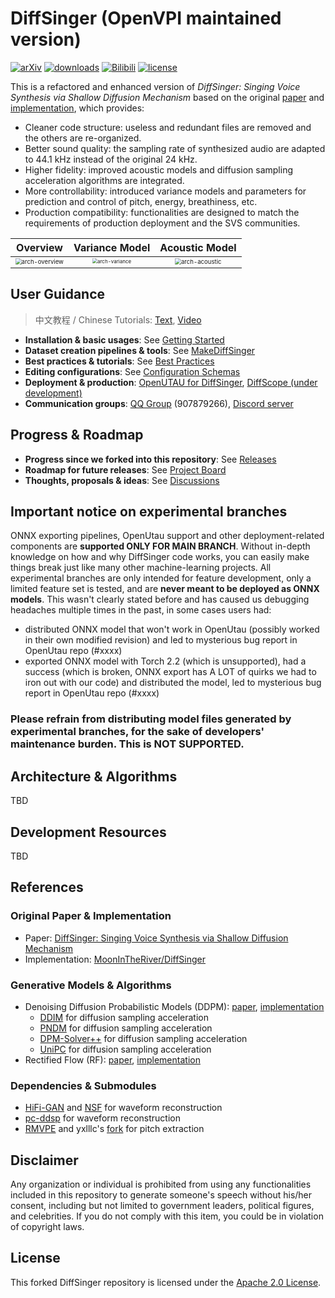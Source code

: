 # DiffSinger (OpenVPI maintained version)

[![arXiv](https://img.shields.io/badge/arXiv-Paper-<COLOR>.svg)](https://arxiv.org/abs/2105.02446)
[![downloads](https://img.shields.io/github/downloads/openvpi/DiffSinger/total.svg)](https://github.com/openvpi/DiffSinger/releases)
[![Bilibili](https://img.shields.io/badge/Bilibili-Demo-blue)](https://www.bilibili.com/video/BV1be411N7JA/)
[![license](https://img.shields.io/badge/License-Apache%202.0-blue.svg)](https://github.com/openvpi/DiffSinger/blob/main/LICENSE)

This is a refactored and enhanced version of _DiffSinger: Singing Voice Synthesis via Shallow Diffusion Mechanism_ based on the original [paper](https://arxiv.org/abs/2105.02446) and [implementation](https://github.com/MoonInTheRiver/DiffSinger), which provides:

- Cleaner code structure: useless and redundant files are removed and the others are re-organized.
- Better sound quality: the sampling rate of synthesized audio are adapted to 44.1 kHz instead of the original 24 kHz.
- Higher fidelity: improved acoustic models and diffusion sampling acceleration algorithms are integrated.
- More controllability: introduced variance models and parameters for prediction and control of pitch, energy, breathiness, etc.
- Production compatibility: functionalities are designed to match the requirements of production deployment and the SVS communities.

|                                       Overview                                        |                                    Variance Model                                     |                                    Acoustic Model                                     |
|:-------------------------------------------------------------------------------------:|:-------------------------------------------------------------------------------------:|:-------------------------------------------------------------------------------------:|
| <img src="docs/resources/arch-overview.jpg" alt="arch-overview" style="zoom: 60%;" /> | <img src="docs/resources/arch-variance.jpg" alt="arch-variance" style="zoom: 50%;" /> | <img src="docs/resources/arch-acoustic.jpg" alt="arch-acoustic" style="zoom: 60%;" /> |

## User Guidance

> 中文教程 / Chinese Tutorials: [Text](https://openvpi-docs.feishu.cn/wiki/KmBFwoYDEixrS4kHcTAcajPinPe), [Video](https://space.bilibili.com/179281251/channel/collectiondetail?sid=1747910)

- **Installation & basic usages**: See [Getting Started](docs/GettingStarted.md)
- **Dataset creation pipelines & tools**: See [MakeDiffSinger](https://github.com/openvpi/MakeDiffSinger)
- **Best practices & tutorials**: See [Best Practices](docs/BestPractices.md)
- **Editing configurations**: See [Configuration Schemas](docs/ConfigurationSchemas.md)
- **Deployment & production**: [OpenUTAU for DiffSinger](https://github.com/xunmengshe/OpenUtau), [DiffScope (under development)](https://github.com/openvpi/diffscope)
- **Communication groups**: [QQ Group](http://qm.qq.com/cgi-bin/qm/qr?_wv=1027&k=fibG_dxuPW5maUJwe9_ya5-zFcIwaoOR&authKey=ZgLCG5EqQVUGCID1nfKei8tCnlQHAmD9koxebFXv5WfUchhLwWxb52o1pimNai5A&noverify=0&group_code=907879266) (907879266), [Discord server](https://discord.gg/wwbu2JUMjj)

## Progress & Roadmap

- **Progress since we forked into this repository**: See [Releases](https://github.com/openvpi/DiffSinger/releases)
- **Roadmap for future releases**: See [Project Board](https://github.com/orgs/openvpi/projects/1)
- **Thoughts, proposals & ideas**: See [Discussions](https://github.com/openvpi/DiffSinger/discussions)

## Important notice on experimental branches

ONNX exporting pipelines, OpenUtau support and other deployment-related components are **supported ONLY FOR MAIN BRANCH**. Without in-depth knowledge on how and why DiffSinger code works, you can easily make things break just like many other machine-learning projects. All experimental branches are only intended for feature development, only a limited feature set is tested, and are **never meant to be deployed as ONNX models**. This wasn't clearly stated before and has caused us debugging headaches multiple times in the past, in some cases users had:

  - distributed ONNX model that won't work in OpenUtau (possibly worked in their own modified revision) and led to mysterious bug report in OpenUtau repo (#xxxx)
  - exported ONNX model with Torch 2.2 (which is unsupported), had a success (which is broken, ONNX export has A LOT of quirks we had to iron out with our code) and distributed the model, led to mysterious bug report in OpenUtau repo (#xxxx)

### Please refrain from distributing model files generated by experimental branches, for the sake of developers' maintenance burden. This is NOT SUPPORTED.

## Architecture & Algorithms

TBD

## Development Resources

TBD

## References

### Original Paper & Implementation

- Paper: [DiffSinger: Singing Voice Synthesis via Shallow Diffusion Mechanism](https://arxiv.org/abs/2105.02446)
- Implementation: [MoonInTheRiver/DiffSinger](https://github.com/MoonInTheRiver/DiffSinger)

### Generative Models & Algorithms

- Denoising Diffusion Probabilistic Models (DDPM): [paper](https://arxiv.org/abs/2006.11239), [implementation](https://github.com/hojonathanho/diffusion)
  - [DDIM](https://arxiv.org/abs/2010.02502) for diffusion sampling acceleration
  - [PNDM](https://arxiv.org/abs/2202.09778) for diffusion sampling acceleration
  - [DPM-Solver++](https://github.com/LuChengTHU/dpm-solver) for diffusion sampling acceleration
  - [UniPC](https://github.com/wl-zhao/UniPC) for diffusion sampling acceleration
- Rectified Flow (RF): [paper](https://arxiv.org/abs/2209.03003), [implementation](https://github.com/gnobitab/RectifiedFlow)

### Dependencies & Submodules

- [HiFi-GAN](https://github.com/jik876/hifi-gan) and [NSF](https://github.com/nii-yamagishilab/project-NN-Pytorch-scripts/tree/master/project/01-nsf) for waveform reconstruction
- [pc-ddsp](https://github.com/yxlllc/pc-ddsp) for waveform reconstruction
- [RMVPE](https://github.com/Dream-High/RMVPE) and yxlllc's [fork](https://github.com/yxlllc/RMVPE) for pitch extraction

## Disclaimer

Any organization or individual is prohibited from using any functionalities included in this repository to generate someone's speech without his/her consent, including but not limited to government leaders, political figures, and celebrities. If you do not comply with this item, you could be in violation of copyright laws.

## License

This forked DiffSinger repository is licensed under the [Apache 2.0 License](LICENSE).


